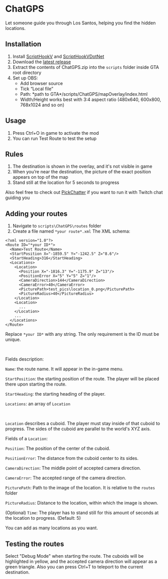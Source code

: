 # ChatGPS
Let someone guide you through Los Santos, helping you find the hidden locations.
## Installation
1. Install [ScriptHookV](http://www.dev-c.com/gtav/scripthookv) and [ScriptHookVDotNet](https://github.com/scripthookvdotnet/scripthookvdotnet/releases)
2. Download the [latest release](https://github.com/Regynate/ChatGPS/releases/latest/download/ChatGPS.zip)
3. Extract the contents of ChatGPS.zip into the `scripts` folder inside GTA root directory
4. Set up OBS:
    * Add browser source
    * Tick “Local file”
    * Path: \*path to GTA\*/scripts/ChatGPS/mapOverlay/index.html
    * Width/Height works best with 3:4 aspect ratio (480x640, 600x800, 768x1024 and so on)

## Usage
1. Press Ctrl+O in game to activate the mod
2. You can run Test Route to test the setup

## Rules
1. The destination is shown in the overlay, and it's not visible in game
2. When you’re near the destination, the picture of the exact position appears on top of the map
3. Stand still at the location for 5 seconds to progress

Also feel free to check out [PickChatter](https://github.com/Regynate/PickChatter) if you want to run it with Twitch chat guiding you

## Adding your routes
1. Navigate to `scripts\ChatGPS\routes` folder
2. Create a file named `*your route*.xml`
The XML schema:
```
<?xml version="1.0"?>
<Route ID="*your ID*">
  <Name>Test Route</Name>
  <StartPosition X="-1859.5" Y="-1242.5" Z="8.6"/>
  <StartHeading>316</StartHeading>
  <Locations>
    <Location>
      <Position X="-1816.3" Y="-1175.9" Z="13"/>
      <PositionError X="5" Y="5" Z="1"/>
      <CameraDirection>144</CameraDirection>
      <CameraError>40</CameraError>
      <PicturePath>test_pics\location_0.png</PicturePath>
      <PictureRadius>40</PictureRadius>
    </Location>
    <Location>
      ...
    </Location>
    ...
  </Locations>
</Route>
```
Replace `*your ID*` with any string. The only requirement is the ID must be unique.

&nbsp;

Fields description:

`Name`: the route name. It will appear in the in-game menu.

`StartPosition`: the starting position of the route. The player will be placed there upon starting the route.

`StartHeading`: the starting heading of the player.

`Locations`: an array of `Location`

&nbsp;

`Location` describes a cuboid. The player must stay inside of that cuboid to progress. The sides of the cuboid are parallel to the world's XYZ axis.

Fields of a `Location`:

`Position`: The position of the center of the cuboid.

`PositionError`: The distance from the cuboid center to its sides.

`CameraDirection`: The middle point of accepted camera direction.

`CameraError`: The accepted range of the camera direction.

`PicturePath`: Path to the image of the location. It is relative to the `routes` folder

`PictureRadius`: Distance to the location, within which the image is shown.

(Optional) `Time`: The player has to stand still for this amount of seconds at the location to progress. (Default: 5)

You can add as many locations as you want.

## Testing the routes
Select "Debug Mode" when starting the route. The cuboids will be highlighted in yellow, and the accepted camera direction will appear as a green triangle. Also you can press Ctrl+T to teleport to the current destination.
